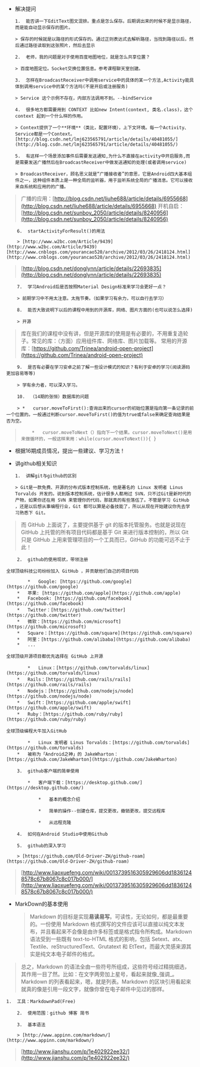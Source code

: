 *   解决提问

        1.  能否讲一下EditText图文混排。重点是怎么保存。后期调出来的时候不是显示路径，而是能自动显示保存的图片。

        > 保存的时候就是以路径的形式保存的。通过正则表达式去解析路径，当找到路径以后，然后通过路径读取到这张照片，然后去显示

        2.  老师，我的问题是对于使用百度地图地位，就是怎么共享位置？

        > 百度地图定位。Socket交换位置信息。参考课程聊天室创建。

        3.  怎样在BroadcastReceiver中调用service中的具体的某一个方法,Activity能具体到调用service中的某个方法吗(不是开启或注册服务)

        > Service 这个示例不存在，内部方法调用不到。--bindService

        4.  很多地方都需要用到 CONTEXT 比如new Intent(context, 类名.class)，这个context 起到一个什么样的作用。

        > Context提供了一个**环境**（类比，配置环境），上下文环境。每一个Activity、Service都是一个Context。[http://blog.csdn.net/lmj623565791/article/details/40481055/](http://blog.csdn.net/lmj623565791/article/details/40481055/)

        5.  有这样一个场景添加事件后需要发送通知,为什么不直接在activity中开启服务,而是需要发送广播然后在BroadcastReceiver中做发送通知的处理(或者调用service)

        > BroadcastReceiver，顾名思义就是“广播接收者”的意思，它是Android四大基本组件之一，这种组件本质上是一种全局的监听器，用于监听系统全局的广播消息。它可以接收来自系统和应用的的广播。
> 广播的应用：[http://blog.csdn.net/liuhe688/article/details/6955668](http://blog.csdn.net/liuhe688/article/details/6955668)
> 开机自启：[http://blog.csdn.net/sunboy_2050/article/details/8240956](http://blog.csdn.net/sunboy_2050/article/details/8240956)

        6.  startActivityForResult()的用法

        > [http://www.w2bc.com/Article/9439](http://www.w2bc.com/Article/9439) [http://www.cnblogs.com/yourancao520/archive/2012/03/26/2418124.html](http://www.cnblogs.com/yourancao520/archive/2012/03/26/2418124.html)
> [http://blog.csdn.net/donglynn/article/details/22693835](http://blog.csdn.net/donglynn/article/details/22693835)

        7.  学习Android后是否按照Material Design标准来学习会更好一点？

        > 前期学习中不用太注意。太拖节奏。（如果学习有余力，可以自行去学习）

        8.  能否大致说明下以后的课程中用到的开源库，网络、图片方面的(也可以说怎么选择)

        > 开源
> 库在我们的课程中没有讲，但是开源库的使用是有必要的，不用重复造轮子。常见的库：（方面）应用组件库、网络库、图片加载等。
> 常用的开源库：[https://github.com/Trinea/android-open-project](https://github.com/Trinea/android-open-project)

        9.  是否有必要在学习安卓之前了解一些设计模式的知识？有利于安卓的学习(阅读源码更加容易等等)

        > 学有余力者，可以深入学习。

        10.  （14期的张恒）数据库的问题

        > *   cursor.moveToFirst():查询出来的cursor的初始位置是指向第一条记录的前一个位置的。一般通过判断cursor.moveToFirst()的值为true或false来确定查询结果是否为空。
>         *   cursor.moveToNext（）指向下一个结果。cursor.moveToNext()是用来做循环的，一般这样来用：while(cursor.moveToNext()){ }

*   根据16期成员情况，提出一些建议、学习方法！

*   讲github相关知识

        1.  讲解git与github的区别

        > Git是一款免费、开源的分布式版本控制系统，他是著名的 Linux 发明者 Linus Torvalds 开发的。说到版本控制系统，估计很多人都用过 SVN，只不过Git是新时代的产物，如果你还在用 SVN 来管理你的代码，那就真的有些落伍了。不管是学习 GitHub ，还是以后想从事编程行业，Git 都可以算是必备技能了，所以从现在开始建议你先去学习熟悉下 Git。
> 而 GitHub 上面说了，主要提供基于 git 的版本托管服务。也就是说现在 GitHub 上托管的所有项目代码都是基于 Git 来进行版本控制的，所以 Git 只是 GitHub 上用来管理项目的一个工具而已，GitHub 的功能可远不止于此！

        2.  github的使用现状，带领注册

    全球顶级科技公司纷纷加入 GitHub ，并贡献他们自己的项目代码

            *   Google: [https://github.com/google](https://github.com/google)
        *   苹果: [https://github.com/apple](https://github.com/apple)
        *   Facebook: [https://github.com/facebook](https://github.com/facebook)
        *   Twitter：[https://github.com/twitter](https://github.com/twitter)
        *   微软：[https://github.com/microsoft](https://github.com/microsoft)
        *   Square：[https://github.com/square](https://github.com/square)
        *   阿里：[https://github.com/alibaba](https://github.com/alibaba)
        *   ...

    全球顶级开源项目都优先选择在 GitHub 上开源

            *   Linux：[https://github.com/torvalds/linux](https://github.com/torvalds/linux)
        *   Rails：[https://github.com/rails/rails](https://github.com/rails/rails)
        *   Nodejs：[https://github.com/nodejs/node](https://github.com/nodejs/node)
        *   Swift：[https://github.com/apple/swift](https://github.com/apple/swift)
        *   Ruby：[https://github.com/ruby/ruby](https://github.com/ruby/ruby)

    全球顶级编程大牛加入GitHub

            *   Linux 发明者 Linus Torvalds：[https://github.com/torvalds](https://github.com/torvalds)
        *   被称为「Android之神」的 JakeWharton：[https://github.com/JakeWharton](https://github.com/JakeWharton)

        3.  github客户端的简单使用

            *   客户端下载：[https://desktop.github.com/](https://desktop.github.com/)

                *   基本的概念介绍

                *   简单的操作--创建仓库，提交更改，撤销更改，提交远程库

                *   从远程克隆

        4.  如何在Android Studio中使用Github

        5.  github的深入学习

        > [https://github.com/Old-Driver-ZH/github-roam](https://github.com/Old-Driver-ZH/github-roam)
> [http://www.liaoxuefeng.com/wiki/0013739516305929606dd18361248578c67b8067c8c017b000/](http://www.liaoxuefeng.com/wiki/0013739516305929606dd18361248578c67b8067c8c017b000/)

*   MarkDown的基本使用
    > Markdown 的目标是实现**易读易写**。可读性，无论如何，都是最重要的。一份使用 Markdown 格式撰写的文件应该可以直接以纯文本发布，并且看起来不会像是由许多标签或是格式指令所构成。Markdown 语法受到一些既有 text-to-HTML 格式的影响，包括 Setext、atx、Textile、reStructuredText、Grutatext 和 EtText，而最大灵感来源其实是纯文本电子邮件的格式。
> 总之，Markdown 的语法全由一些符号所组成，这些符号经过精挑细选，其作用一目了然。比如：在文字两旁加上星号，看起来就像_强调_。Markdown 的列表看起来，嗯，就是列表。Markdown 的区块引用看起来就真的像是引用一段文字，就像你曾在电子邮件中见过的那样。

    1.  工具：MarkdownPad(Free)

        2.  使用范围：github 博客 简书

        3.  基本语法

        > [http://www.appinn.com/markdown/](http://www.appinn.com/markdown/)
> [http://www.jianshu.com/p/1e402922ee32/](http://www.jianshu.com/p/1e402922ee32/)